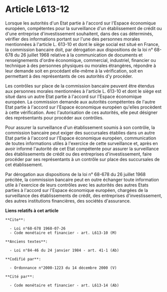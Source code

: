 # Article L613-12

Lorsque les autorités d'un Etat partie à l'accord sur l'Espace économique européen, compétentes pour la surveillance d'un
établissement de crédit ou d'une entreprise d'investissement souhaitent, dans des cas déterminés, vérifier des informations
portant sur l'une des personnes morales mentionnées à l'article L. 613-10 et dont le siège social est situé en France, la
commission bancaire doit, par dérogation aux dispositions de la loi n° 68-678 du 26 juillet 1968 relative à la communication
de documents et renseignements d'ordre économique, commercial, industriel, financier ou technique à des personnes physiques
ou morales étrangères, répondre à leur demande soit en procédant elle-même à la vérification, soit en permettant à des
représentants de ces autorités d'y procéder.

Les contrôles sur place de la commission bancaire peuvent être étendus aux personnes morales mentionnées à l'article L.
613-10 et dont le siège est situé dans un autre Etat partie à l'accord sur l'Espace économique européen. La commission
demande aux autorités compétentes de l'autre Etat partie à l'accord sur l'Espace économique européen qu'elles procèdent à
cette vérification. Avec l'autorisation de ces autorités, elle peut désigner des représentants pour procéder aux contrôles.

Pour assurer la surveillance d'un établissement soumis à son contrôle, la commission bancaire peut exiger des succursales
établies dans un autre Etat partie à l'accord sur l'Espace économique européen, communication de toutes informations utiles à
l'exercice de cette surveillance et, après en avoir informé l'autorité de cet Etat compétente pour assurer la surveillance
des établissements de crédit ou des entreprises d'investissement, faire procéder par ses représentants à un contrôle sur
place des succursales de cet établissement.

Par dérogation aux dispositions de la loi n° 68-678 du 26 juillet 1968 précitée, la commission bancaire peut en outre
échanger toute information utile à l'exercice de leurs contrôles avec les autorités des autres Etats parties à l'accord sur
l'Espace économique européen, chargées de la surveillance des établissements de crédit, des entreprises d'investissement, des
autres institutions financières, des sociétés d'assurance.

**Liens relatifs à cet article**

	**Cite**:

	  - Loi n°68-678 1968-07-26
	  - Code monétaire et financier - art. L613-10 (M)

	**Anciens textes**:

	  - Loi n°84-46 du 24 janvier 1984 - art. 41-1 (Ab)

	**Codifié par**:

	  - Ordonnance n°2000-1223 du 14 décembre 2000 (V)

	**Cité par**:

	  - Code monétaire et financier - art. L613-14 (Ab)

